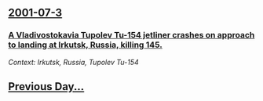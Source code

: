 ## [2001-07-3](/news/2001/07/3/index.md)

### [ A Vladivostokavia Tupolev Tu-154 jetliner crashes on approach to landing at Irkutsk, Russia, killing 145.](/news/2001/07/3/a-vladivostokavia-tupolev-tu-154-jetliner-crashes-on-approach-to-landing-at-irkutsk-russia-killing-145.md)
_Context: Irkutsk, Russia, Tupolev Tu-154_

## [Previous Day...](/news/2001/07/2/index.md)

